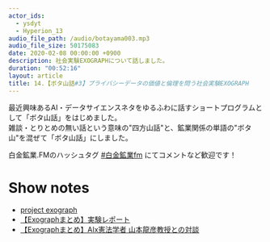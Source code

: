 ```yaml
---
actor_ids:
  - ysdyt
  - Hyperion_13
audio_file_path: /audio/botayama003.mp3
audio_file_size: 50175083
date: 2020-02-08 00:00:00 +0900
description: 社会実験EXOGRAPHについて話しました。
duration: "00:52:16"
layout: article
title: 14.【ボタ山話#3】プライバシーデータの価値と倫理を問う社会実験EXOGRAPH
---
```

最近興味あるAI・データサイエンスネタをゆるふわに話すショートプログラムとして「ボタ山話」をはじめました。  
雑談・とりとめの無い話という意味の"四方山話"と、鉱業関係の単語の"ボタ山"を混ぜて「ボタ山話」にしました。

白金鉱業.FMのハッシュタグ [#白金鉱業fm](https://twitter.com/search?q=%23%E7%99%BD%E9%87%91%E9%89%B1%E6%A5%ADfm&src=typed_query) にてコメントなど歓迎です！

# Show notes

- [project exograph](https://exograph.plasma.inc/)
- [【Exographまとめ】実験レポート](https://note.com/hirokie/n/n322424499a57)
- [【Exographまとめ】AIx憲法学者 山本龍彦教授との対談](https://note.com/hirokie/n/nc6f46d0c3877)
